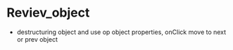 # Reviev_object
- destructuring object and use op object properties, onClick move to next or prev object
